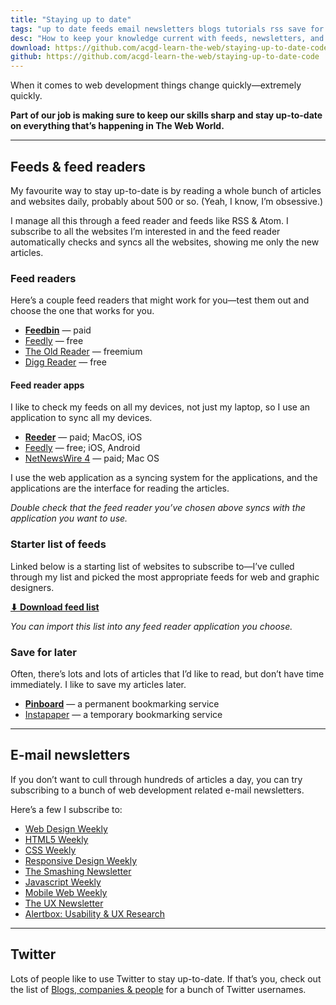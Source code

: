 ```yaml
---
title: "Staying up to date"
tags: "up to date feeds email newsletters blogs tutorials rss save for later bookmarks twitter"
desc: "How to keep your knowledge current with feeds, newsletters, and blogs."
download: https://github.com/acgd-learn-the-web/staying-up-to-date-code/archive/master.zip
github: https://github.com/acgd-learn-the-web/staying-up-to-date-code
---
```


When it comes to web development things change quickly—extremely quickly.

**Part of our job is making sure to keep our skills sharp and stay up-to-date on everything that’s happening in The Web World.**

---

## Feeds & feed readers

My favourite way to stay up-to-date is by reading a whole bunch of articles and websites daily, probably about 500 or so. (Yeah, I know, I’m obsessive.)

I manage all this through a feed reader and feeds like RSS & Atom. I subscribe to all the websites I’m interested in and the feed reader automatically checks and syncs all the websites, showing me only the new articles.

### Feed readers

Here’s a couple feed readers that might work for you—test them out and choose the one that works for you.

- [**Feedbin**](https://feedbin.com/) — paid
- [Feedly](http://feedly.com/) — free
- [The Old Reader](https://theoldreader.com/) — freemium
- [Digg Reader](http://digg.com/reader) — free

#### Feed reader apps

I like to check my feeds on all my devices, not just my laptop, so I use an application to sync all my devices.

- [**Reeder**](http://reederapp.com/) — paid; MacOS, iOS
- [Feedly](http://feedly.com/) — free; iOS, Android
- [NetNewsWire 4](http://netnewswireapp.com/) — paid; Mac OS

I use the web application as a syncing system for the applications, and the applications are the interface for reading the articles.

*Double check that the feed reader you’ve chosen above syncs with the application you want to use.*

### Starter list of feeds

Linked below is a starting list of websites to subscribe to—I’ve culled through my list and picked the most appropriate feeds for web and graphic designers.

[**⬇ Download feed list**](https://github.com/acgd-learn-the-web/staying-up-to-date-code/archive/master.zip)

*You can import this list into any feed reader application you choose.*

### Save for later

Often, there’s lots and lots of articles that I’d like to read, but don’t have time immediately. I like to save my articles later.

- [**Pinboard**](https://pinboard.in/) — a permanent bookmarking service
- [Instapaper](https://www.instapaper.com/) — a temporary bookmarking service

---

## E-mail newsletters

If you don’t want to cull through hundreds of articles a day, you can try subscribing to a bunch of web development related e-mail newsletters.

Here’s a few I subscribe to:

- [Web Design Weekly](http://web-design-weekly.com/)
- [HTML5 Weekly](http://html5weekly.com/)
- [CSS Weekly](http://css-weekly.com/)
- [Responsive Design Weekly](http://responsivedesignweekly.com/)
- [The Smashing Newsletter](http://www.smashingmagazine.com/the-smashing-newsletter/)
- [Javascript Weekly](http://javascriptweekly.com/)
- [Mobile Web Weekly](http://mobilewebweekly.co/)
- [The UX Newsletter](http://www.theuxnewsletter.com/)
- [Alertbox: Usability & UX Research](http://www.nngroup.com/articles/subscribe/)

---

## Twitter

Lots of people like to use Twitter to stay up-to-date. If that’s you, check out the list of [Blogs, companies & people](./blogs-companies-people.md) for a bunch of Twitter usernames.
